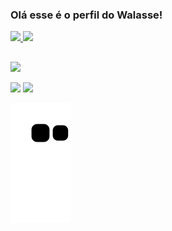 ### Olá esse é o perfil do Walasse! [](https://komarev.com/ghpvc/?username=walassseee&color=blueviolet&style=flat)   

<div>
  <a href="https://github.com/Walassseee">
  <img height="180em" src="https://github-readme-stats.vercel.app/api?username=walassseee&show_icons=true&include_all_commits=true&count_private=true"/>
  <img height="180em" src="https://github-readme-stats.vercel.app/api/top-langs/?username=walassseee&layout=compact&langs_count=7"/>
</div>

##
    
<p>
    <img
        src="https://github-profile-summary-cards.vercel.app/api/cards/profile-details?username=walassseee" />
</p>

<div>
    <a href="https://www.linkedin.com/in/luizfmacedo/" target="_blank"><img
            src="https://img.shields.io/badge/-LinkedIn-%230077B5?style=for-the-badge&logo=linkedin&logoColor=white"
            target="_blank"></a>
    <a href="https://www.instagram.com/oluizmacedo" target="_blank"><img
            src="https://img.shields.io/badge/-Instagram-%23E4405F?style=for-the-badge&logo=instagram&logoColor=white"
            target="_blank"></a>

![Snake animation](https://github.com/LuizMacedo/luizmacedo/blob/output/github-contribution-grid-snake.svg)

</div>
